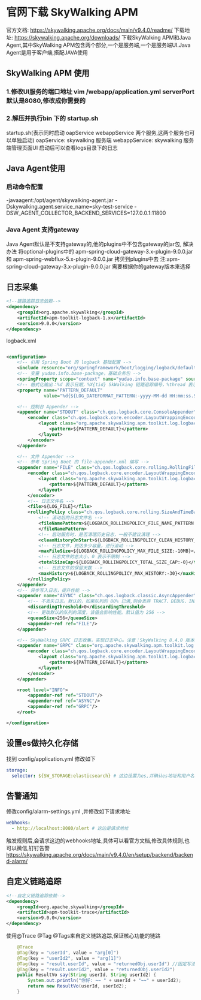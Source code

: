 # 官网下载 SkyWalking APM
官方文档: https://skywalking.apache.org/docs/main/v9.4.0/readme/
下载地址: https://skywalking.apache.org/downloads/
下载SkyWalking APM和Java Agent,其中SkyWalking APM包含两个部分,一个是服务端,一个是服务端UI.Java Agent是用于客户端,搭配JAVA使用

## SkyWalking APM 使用

### 1.修改UI服务的端口地址 vim /webapp/application.yml  serverPort默认是8080,修改成你需要的

### 2.解压并执行bin 下的 startup.sh
startup.sh(表示同时启动 oapService webappService 两个服务,这两个服务也可以单独启动)
oapService: skywalking 服务端
webappService: skywalking 服务端管理页面UI
启动后可以查看logs目录下的日志
## Java Agent使用

### 启动命令配置

-javaagent:/opt/agent/skywalking-agent.jar -Dskywalking.agent.service_name=sky-test-service
-DSW_AGENT_COLLECTOR_BACKEND_SERVICES=127.0.0.1:11800

### Java Agent 支持gateway

Java Agent默认是不支持gateway的,他的plugins中不包含gateway的jar包,
解决办法 将optional-plugins中的 apm-spring-cloud-gateway-3.x-plugin-9.0.0.jar 和 apm-spring-webflux-5.x-plugin-9.0.0.jar
拷贝到plugins中去
注:apm-spring-cloud-gateway-3.x-plugin-9.0.0.jar 需要根据你的gateway版本来选择

## 日志采集

```xml
<!--链路追踪日志依赖-->
<dependency>
    <groupId>org.apache.skywalking</groupId>
    <artifactId>apm-toolkit-logback-1.x</artifactId>
    <version>9.0.0</version>
</dependency>
```

logback.xml

```xml

<configuration>
    <!-- 引用 Spring Boot 的 logback 基础配置 -->
    <include resource="org/springframework/boot/logging/logback/defaults.xml"/>
    <!-- 变量 yudao.info.base-package，基础业务包 -->
    <springProperty scope="context" name="yudao.info.base-package" source="yudao.info.base-package"/>
    <!-- 格式化输出：%d 表示日期，%X{tid} SkWalking 链路追踪编号，%thread 表示线程名，%-5level：级别从左显示 5 个字符宽度，%msg：日志消息，%n是换行符 -->
    <property name="PATTERN_DEFAULT"
              value="%d{${LOG_DATEFORMAT_PATTERN:-yyyy-MM-dd HH:mm:ss.SSS}} | %highlight(${LOG_LEVEL_PATTERN:-%5p} ${PID:- }) | %boldYellow(%thread [%tid]) %boldGreen(%-40.40logger{39}) | %m%n${LOG_EXCEPTION_CONVERSION_WORD:-%wEx}"/>

    <!-- 控制台 Appender -->
    <appender name="STDOUT" class="ch.qos.logback.core.ConsoleAppender">　　　　　
        <encoder class="ch.qos.logback.core.encoder.LayoutWrappingEncoder">
            <layout class="org.apache.skywalking.apm.toolkit.log.logback.v1.x.TraceIdPatternLogbackLayout">
                <pattern>${PATTERN_DEFAULT}</pattern>
            </layout>
        </encoder>
    </appender>

    <!-- 文件 Appender -->
    <!-- 参考 Spring Boot 的 file-appender.xml 编写 -->
    <appender name="FILE" class="ch.qos.logback.core.rolling.RollingFileAppender">
        <encoder class="ch.qos.logback.core.encoder.LayoutWrappingEncoder">
            <layout class="org.apache.skywalking.apm.toolkit.log.logback.v1.x.TraceIdPatternLogbackLayout">
                <pattern>${PATTERN_DEFAULT}</pattern>
            </layout>
        </encoder>
        <!-- 日志文件名 -->
        <file>${LOG_FILE}</file>
        <rollingPolicy class="ch.qos.logback.core.rolling.SizeAndTimeBasedRollingPolicy">
            <!-- 滚动后的日志文件名 -->
            <fileNamePattern>${LOGBACK_ROLLINGPOLICY_FILE_NAME_PATTERN:-${LOG_FILE}.%d{yyyy-MM-dd}.%i.gz}
            </fileNamePattern>
            <!-- 启动服务时，是否清理历史日志，一般不建议清理 -->
            <cleanHistoryOnStart>${LOGBACK_ROLLINGPOLICY_CLEAN_HISTORY_ON_START:-false}</cleanHistoryOnStart>
            <!-- 日志文件，到达多少容量，进行滚动 -->
            <maxFileSize>${LOGBACK_ROLLINGPOLICY_MAX_FILE_SIZE:-10MB}</maxFileSize>
            <!-- 日志文件的总大小，0 表示不限制 -->
            <totalSizeCap>${LOGBACK_ROLLINGPOLICY_TOTAL_SIZE_CAP:-0}</totalSizeCap>
            <!-- 日志文件的保留天数 -->
            <maxHistory>${LOGBACK_ROLLINGPOLICY_MAX_HISTORY:-30}</maxHistory>
        </rollingPolicy>
    </appender>
    <!-- 异步写入日志，提升性能 -->
    <appender name="ASYNC" class="ch.qos.logback.classic.AsyncAppender">
        <!-- 不丢失日志。默认的，如果队列的 80% 已满,则会丢弃 TRACT、DEBUG、INFO 级别的日志 -->
        <discardingThreshold>0</discardingThreshold>
        <!-- 更改默认的队列的深度，该值会影响性能。默认值为 256 -->
        <queueSize>256</queueSize>
        <appender-ref ref="FILE"/>
    </appender>

    <!-- SkyWalking GRPC 日志收集，实现日志中心。注意：SkyWalking 8.4.0 版本开始支持 -->
    <appender name="GRPC" class="org.apache.skywalking.apm.toolkit.log.logback.v1.x.log.GRPCLogClientAppender">
        <encoder class="ch.qos.logback.core.encoder.LayoutWrappingEncoder">
            <layout class="org.apache.skywalking.apm.toolkit.log.logback.v1.x.TraceIdPatternLogbackLayout">
                <pattern>${PATTERN_DEFAULT}</pattern>
            </layout>
        </encoder>
    </appender>

    <root level="INFO">
        <appender-ref ref="STDOUT"/>
        <appender-ref ref="ASYNC"/>
        <appender-ref ref="GRPC"/>
    </root>

</configuration>

```

## 设置es做持久化存储
找到 config/application.yml 修改如下
```yaml
storage:
  selector: ${SW_STORAGE:elasticsearch} # 这边设置为es,并确认es地址和用户名密码
```

## 告警通知 

修改config/alarm-settings.yml ,并修改如下请求地址
```yml
webhooks:
  - http://localhost:8080/alert # 这边是请求地址

```
触发规则后,会请求这边的webhooks地址,具体可以看官方文档,修改具体规则,也可以微信,钉钉告警
https://skywalking.apache.org/docs/main/v9.4.0/en/setup/backend/backend-alarm/

## 自定义链路追踪
```xml
<!--自定义链路追踪依赖-->
<dependency>
    <groupId>org.apache.skywalking</groupId>
    <artifactId>apm-toolkit-trace</artifactId>
    <version>9.0.0</version>
</dependency>
```
使用@Trace @Tag @Tags来自定义链路追踪,保证核心功能的链路
```java
    @Trace
    @Tag(key = "userId", value = "arg[0]")
    @Tag(key = "userId2", value = "arg[1]")
    @Tag(key = "result.userId", value = "returnedObj.userId") //固定写法 必须写成returnedObj.XXXX
    @Tag(key = "result.userId2", value = "returnedObj.userId2")
    public ResultVo say(String userId, String userId2) {
        System.out.println("你好: ~~ " + userId + "~~" + userId2);
        return new ResultVo(userId, userId2);
    }
```
